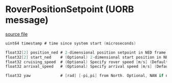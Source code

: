 # RoverPositionSetpoint (UORB message)

[source file](https://github.com/PX4/PX4-Autopilot/blob/main/msg/RoverPositionSetpoint.msg)

```c
uint64 timestamp # time since system start (microseconds)

float32[2] position_ned # 2-dimensional position setpoint in NED frame [m]
float32[2] start_ned	# (Optional) 2-dimensional start position in NED frame used to define the line that the rover will track to position_ned [m] (Defaults to vehicle position)
float32 cruising_speed  # (Optional) Specify rover speed [m/s] (Defaults to maximum speed)
float32 arrival_speed   # (Optional) Specify arrival speed [m/s] (Defaults to zero)

float32 yaw             # [rad] [-pi,pi] from North. Optional, NAN if not set. Mecanum only. (Defaults to vehicle yaw)

```
